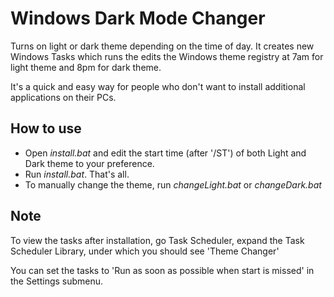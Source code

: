 # Windows Dark Mode Changer
Turns on light or dark theme depending on the time of day. 
It creates new Windows Tasks which runs the edits the Windows theme registry at 7am for light theme and 8pm for dark theme.

It's a quick and easy way for people who don't want to install additional applications on their PCs.

## How to use
 - Open *install.bat* and edit the start time (after '/ST') of both Light and Dark theme to your preference.
 - Run *install.bat*. That's all.
 - To manually change the theme, run *changeLight.bat* or *changeDark.bat*
 
## Note
 To view the tasks after installation, go Task Scheduler, expand the Task Scheduler Library, under which you should see 'Theme Changer'
 
 You can set the tasks to 'Run as soon as possible when start is missed' in the Settings submenu.
 
 
